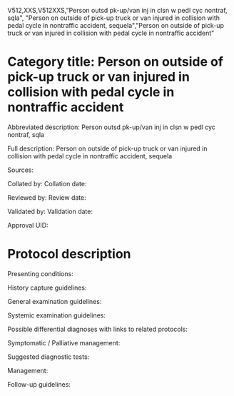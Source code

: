 V512,XXS,V512XXS,"Person outsd pk-up/van inj in clsn w pedl cyc nontraf, sqla", "Person on outside of pick-up truck or van injured in collision with pedal cycle in nontraffic accident, sequela","Person on outside of pick-up truck or van injured in collision with pedal cycle in nontraffic accident"
# Category title: Person on outside of pick-up truck or van injured in collision with pedal cycle in nontraffic accident

Abbreviated description: Person outsd pk-up/van inj in clsn w pedl cyc nontraf, sqla

Full description: Person on outside of pick-up truck or van injured in collision with pedal cycle in nontraffic accident, sequela

Sources:

Collated by:
Collation date:

Reviewed by:
Review date:

Validated by:
Validation date:

Approval UID:

# Protocol description

Presenting conditions:

History capture guidelines:

General examination guidelines:

Systemic examination guidelines:

Possible differential diagnoses with links to related protocols:

Symptomatic / Palliative management:

Suggested diagnostic tests:

Management:

Follow-up guidelines:
